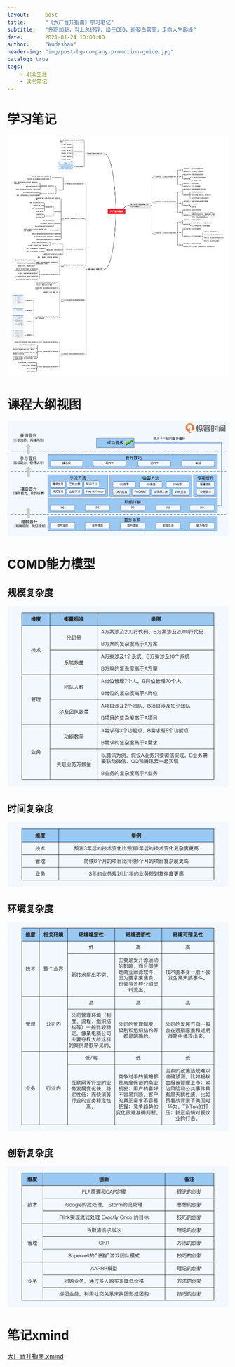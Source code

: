 ```yaml
---
layout:     post
title:      "《大厂晋升指南》学习笔记"
subtitle:   "升职加薪，当上总经理，出任CEO，迎娶白富美，走向人生巅峰"
date:       2021-01-24 10:00:00
author:     "Wudashan"
header-img: "img/post-bg-company-promotion-guide.jpg"
catalog: true
tags:
    - 职业生涯
    - 读书笔记
---
```


# 学习笔记

![](https://raw.githubusercontent.com/wudashan/blog-picture/master/company-promotion-guide/%E5%A4%A7%E5%8E%82%E6%99%8B%E5%8D%87%E6%8C%87%E5%8D%97.png)

# 课程大纲视图

![](https://raw.githubusercontent.com/wudashan/blog-picture/master/company-promotion-guide/%E8%AF%BE%E7%A8%8B%E5%A4%A7%E7%BA%B2%E8%A7%86%E5%9B%BE.jpg)

# COMD能力模型

## 规模复杂度

![](https://raw.githubusercontent.com/wudashan/blog-picture/master/company-promotion-guide/%E8%A7%84%E6%A8%A1%E5%A4%8D%E6%9D%82%E5%BA%A6.jpg)

## 时间复杂度

![](https://raw.githubusercontent.com/wudashan/blog-picture/master/company-promotion-guide/%E6%97%B6%E9%97%B4%E5%A4%8D%E6%9D%82%E5%BA%A6.jpg)

## 环境复杂度

![](https://raw.githubusercontent.com/wudashan/blog-picture/master/company-promotion-guide/%E7%8E%AF%E5%A2%83%E5%A4%8D%E6%9D%82%E5%BA%A6.jpg)

## 创新复杂度

![](https://raw.githubusercontent.com/wudashan/blog-picture/master/company-promotion-guide/%E5%88%9B%E6%96%B0%E5%A4%8D%E6%9D%82%E5%BA%A6.jpg)


# 笔记xmind

[大厂晋升指南.xmind](https://github.com/wudashan/blog-picture/blob/master/company-promotion-guide/%E5%A4%A7%E5%8E%82%E6%99%8B%E5%8D%87%E6%8C%87%E5%8D%97.xmind?raw=true)
